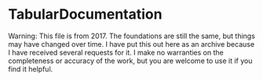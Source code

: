 # TabularDocumentation
Warning: This file is from 2017. The foundations are still the same, but things may have changed over time. I have put this out here as an archive because I have received several requests for it. I make no warranties on the completeness or accuracy of the work, but you are welcome to use it if you find it helpful.
